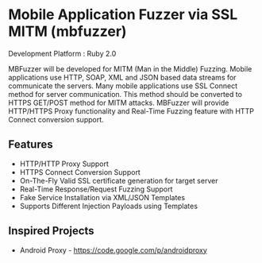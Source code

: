 Mobile Application Fuzzer via SSL MITM (mbfuzzer)
========

Development Platform : Ruby 2.0

MBFuzzer will be developed for MITM (Man in the Middle) Fuzzing. Mobile applications use HTTP, SOAP, XML and JSON based data streams for communicate the servers. Many mobile applications use SSL Connect method for server communication. This method should be converted to HTTPS GET/POST method for MITM attacks. MBFuzzer will provide HTTP/HTTPS Proxy functionality and Real-Time Fuzzing feature with HTTP Connect conversion support. 

## Features
* HTTP/HTTP Proxy Support
* HTTPS Connect Conversion Support
* On-The-Fly Valid SSL certificate generation for target server
* Real-Time Response/Request Fuzzing Support
* Fake Service Installation via XML/JSON Templates
* Supports Different Injection Payloads using Templates

## Inspired Projects
* Android Proxy - https://code.google.com/p/androidproxy

